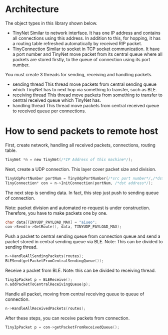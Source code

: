 # Architecture

The object types in this library shown below.

- TinyNet
Similar to network interface. It has one IP address and contains all connections using this address. In addition to this, for hopping, it has a routing table refreshed automatically by received RIP packet.
- TinyConnection
Similar to socket in TCP socket communication. It have a port number and TinyNet move packet from its central queue where all packets are stored firstly, to the queue of connection using its port number.

You must create 3 threads for sending, receiving and handling packets.

- sending thread
This thread move packets from central sending queue which TinyNet has to next hop via something to transfer, such as BLE.
- receiving thread
This thread move packets from something to transfer to central received queue which TinyNet has.
- handling thread
This thread move packets from central received queue to received queue per connections.

# How to send packets to remote host

First, create network, handling all received packets, connections, routing table.

```c
TinyNet *n = new TinyNet(/*IP Address of this machine*/);
```

Next, create a UDP connection. This layer cover packet size and division.

```c
TinyUdpPortNumber portNum = TinyUdpPortNumber{/*src port number*/,/*dst port number*/};
TinyConnection* con = n->InitConnection(portNum, /*dst address*/);
```

The next step is sending data. In fact, this step just push to sending queue of connection.

Note: packet division and automated re-request is under construction. Therefore, you have to make packets one by one.

```c
char data[TINYUDP_PAYLOAD_MAX] = "aiueo";
con->Send(n->GetRoute(), data, TINYUDP_PAYLOAD_MAX);
```

Push a packet to central sending queue from connection queue and send a packet stored in central sending queue via BLE.
Note: This can be divided to sending thread.

```c
n->HandleAllSendingPackets(routes);
BLESend(getPacketFromCentralSendingQueue());
```

Receive a packet from BLE.
Note: this can be divided to receiving thread.

```c
TinyIpPacket p = BLEReceive();
n.addPacketToCentralReceivingQueue(p);
```

Handle all packet, moving from central receiving queue to queue of connection.

```c
n->HandleAllReceivedPackets(routes);
```

After these steps, you can receive packets from connection.

```c
TinyIpPacket p = con->getPacketFromReceivedQueue();
```
